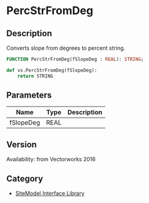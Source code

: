 # PercStrFromDeg

## Description
Converts slope from degrees to percent string.

```pascal
FUNCTION PercStrFromDeg(fSlopeDeg : REAL): STRING;
```

```python
def vs.PercStrFromDeg(fSlopeDeg):
    return STRING
```

## Parameters
|Name|Type|Description|
|---|---|---|
|fSlopeDeg|REAL|   |

## Version
Availability: from Vectorworks 2016

## Category
* [SiteModel Interface Library](../Categories/SiteModel%20Interface%20Library.md)
